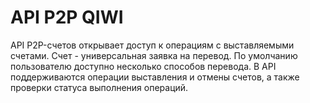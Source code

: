 # API P2P QIWI

API P2P-счетов открывает доступ к операциям с выставляемыми счетами. Счет - универсальная заявка на перевод. По умолчанию пользователю доступно несколько способов перевода. В API поддерживаются операции выставления и отмены счетов, а также проверки статуса выполнения операций.
